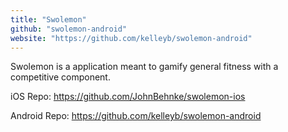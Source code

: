 ```yaml
---
title: "Swolemon"
github: "swolemon-android"
website: "https://github.com/kelleyb/swolemon-android"
---
```


Swolemon is a application meant to gamify general fitness with a competitive component. 

iOS Repo: https://github.com/JohnBehnke/swolemon-ios

Android Repo: https://github.com/kelleyb/swolemon-android
